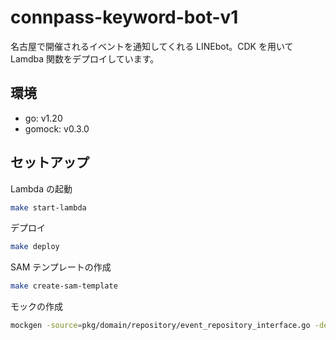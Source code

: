 # connpass-keyword-bot-v1

名古屋で開催されるイベントを通知してくれる LINEbot。CDK を用いて Lamdba 関数をデプロイしています。

## 環境

- go: v1.20
- gomock: v0.3.0

## セットアップ

Lambda の起動

```bash
make start-lambda
```

デプロイ

```bash
make deploy
```

SAM テンプレートの作成

```bash
make create-sam-template
```

モックの作成

```bash
mockgen -source=pkg/domain/repository/event_repository_interface.go -destination=./mocks/repository/event_repository_mock.go
```
